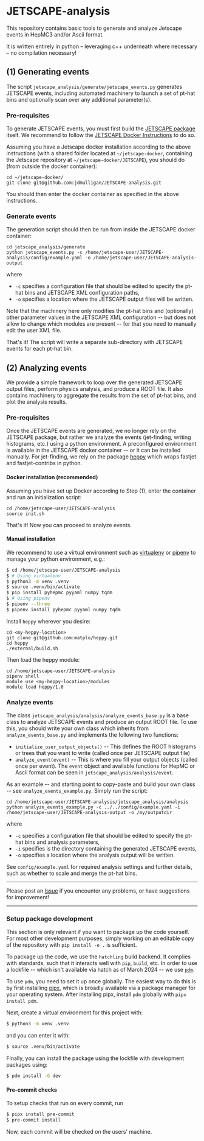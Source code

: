 # JETSCAPE-analysis

This repository contains basic tools to generate and analyze Jetscape events in HepMC3 and/or Ascii format.

It is written entirely in python – leveraging c++ underneath where necessary – no compilation necessary!

## (1) Generating events

The script `jetscape_analysis/generate/jetscape_events.py` generates JETSCAPE events, including automated machinery to
launch a set of pt-hat bins and optionally scan over any additional parameter(s).

### Pre-requisites

To generate JETSCAPE events, you must first build the [JETSCAPE package](https://github.com/JETSCAPE/JETSCAPE) itself.
We recommend to follow the [JETSCAPE Docker
Instructions](https://github.com/JETSCAPE/JETSCAPE/tree/master/docker) to do so.

Assuming you have a Jetscape docker installation according to the above instructions
(with a shared folder located at `~/jetscape-docker`, containing the Jetscape repository at `~/jetscape-docker/JETSCAPE`),
you should do (from outside the docker container):

```
cd ~/jetscape-docker/
git clone git@github.com:jdmulligan/JETSCAPE-analysis.git
```

You should then enter the docker container as specified in the above instructions.

### Generate events

The generation script should then be run from inside the JETSCAPE docker container:

```
cd jetscape_analysis/generate
python jetscape_events.py -c /home/jetscape-user/JETSCAPE-analysis/config/example.yaml -o /home/jetscape-user/JETSCAPE-analysis-output
```

where
- `-c` specifies a configuration file that should be edited to specify the pt-hat bins and JETSCAPE XML configuration paths,
- `-o` specifies a location where the JETSCAPE output files will be written.

Note that the machinery here only modifies the pt-hat bins and (optionally) other parameter values in the JETSCAPE XML configuration -- but does not allow to change which modules are present -- for that you need to manually edit the user XML file.

That's it! The script will write a separate sub-directory with JETSCAPE events for each pt-hat bin.

## (2) Analyzing events

We provide a simple framework to loop over the generated JETSCAPE output files,
perform physics analysis, and produce a ROOT file.
It also contains machinery to aggregate the results from the set of pt-hat bins, and plot the analysis results.

### Pre-requisites

Once the JETSCAPE events are generated, we no longer rely on the JETSCAPE package,
but rather we analyze the events (jet-finding, writing histograms, etc.) using a python environment.
A preconfigured environment is available in the JETSCAPE docker container -- or it can be installed manually.
For jet-finding, we rely on the package [heppy](https://github.com/matplo/heppy) which wraps fastjet
and fastjet-contribs in python.

#### Docker installation (recommended)

Assuming you have set up Docker according to Step (1),
enter the container and run an initialization script:

```
cd /home/jetscape-user/JETSCAPE-analysis
source init.sh
```

That's it! Now you can proceed to analyze events.

#### Manual installation

We recommend to use a virtual environment such as [virtualenv]() or [pipenv](https://github.com/pypa/pipenv) to
manage your python environment, e.g.:

```bash
$ cd /home/jetscape-user/JETSCAPE-analysis
$ # Using virtualenv
$ python3 -m venv .venv
$ source .venv/bin/activate
$ pip install pyhepmc pyyaml numpy tqdm
$ # Using pipenv
$ pipenv --three
$ pipenv install pyhepmc pyyaml numpy tqdm
```

Install `heppy` wherever you desire:

```
cd <my-heppy-location>
git clone git@github.com:matplo/heppy.git
cd heppy
./external/build.sh
```

Then load the heppy module:

```
cd /home/jetscape-user/JETSCAPE-analysis
pipenv shell
module use <my-heppy-location>/modules
module load heppy/1.0
```

### Analyze events

The class `jetscape_analysis/analysis/analyze_events_base.py` is a base class to analyze JETSCAPE events and produce an output ROOT file.
To use this, you should write your own class which inherits from `analyze_events_base.py` and implements the following two functions:
- `initialize_user_output_objects()` -- This defines the ROOT histograms or trees that you want to write (called once per JETSCAPE output file)
- `analyze_event(event)` -- This is where you fill your output objects (called once per event). The `event` object and available functions for HepMC or Ascii format can be seen in `jetscape_analysis/analysis/event`.

As an example -- and starting point to copy-paste and build your own class -- see `analyze_events_example.py`.
Simply run the script:

```
cd /home/jetscape-user/JETSCAPE-analysis/jetscape_analysis/analysis
python analyze_events_example.py -c ../../config/example.yaml -i /home/jetscape-user/JETSCAPE-analysis-output -o /my/outputdir
```

where
- `-c` specifies a configuration file that should be edited to specify the pt-hat bins and analysis parameters,
- `-i` specifies  is the directory containing the generated JETSCAPE events,
- `-o` specifies a location where the analysis output will be written.

See `config/example.yaml` for required analysis settings and further details, such as whether to scale and merge the pt-hat bins.

---------------------------------------------------------------------

Please post an [Issue](https://github.com/jdmulligan/JETSCAPE-analysis/issues) if you encounter any problems,
or have suggestions for improvement!

---------------------------------------------------------------------

### Setup package development

This section is only relevant if you want to package up the code yourself. For most other development purposes,
simply working on an editable copy of the repository with `pip install -e .` is sufficient.

To package up the code, we use the `hatchling` build backend. It complies with standards, such that it
interacts well with `pip`, `build`, etc. In order to use a lockfile -- which isn't available via hatch
as of March 2024 -- we use [`pdm`](https://github.com/pdm-project/pdm).

To use `pdm`, you need to set it up once globally. The easiest way to do this is by first installing
[pipx](https://github.com/pypa/pipx), which is broadly available via a package manager for your operating
system. After installing pipx, install `pdm` globally with `pipx install pdm`.

Next, create a virtual environment for this project with:

```bash
$ python3 -m venv .venv
```

and you can enter it with:

```bash
$ source .venv/bin/activate
```

Finally, you can install the package using the lockfile with development packages using:

```bash
$ pdm install -G dev
```

#### Pre-commit checks

To setup checks that run on every commit, run

```bash
$ pipx install pre-commit
$ pre-commit install
```

Now, each commit will be checked on the users' machine.

